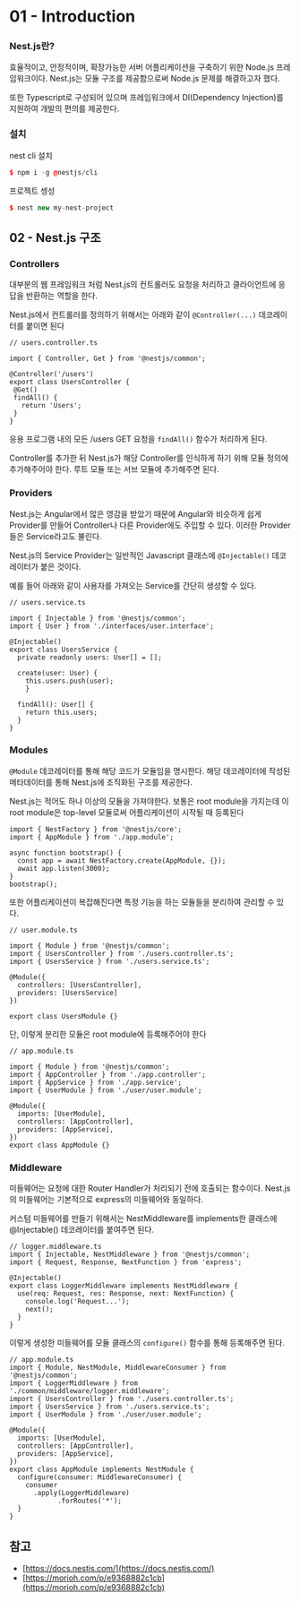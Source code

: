 # 01 - Introduction

### Nest.js란?

효율적이고, 안정적이며, 확장가능한 서버 어플리케이션을 구축하기 위한 Node.js 프레임워크이다. Nest.js는 모듈 구조를 제공함으로써 Node.js 문제를 해결하고자 했다. 

또한 Typescript로 구성되어 있으며 프레임워크에서 DI(Dependency Injection)를 지원하여 개발의 편의를 제공한다.

### 설치

nest cli 설치

```cpp
$ npm i -g @nestjs/cli
```

프로젝트 셍성

```cpp
$ nest new my-nest-project
```

## 02 - Nest.js 구조

### Controllers

대부분의 웹 프레임워크 처럼 Nest.js의 컨트롤러도 요청을 처리하고 클라이언트에 응답을 반환하는 역할을 한다.

Nest.js에서 컨트롤러를 정의하기 위해서는 아래와 같이 `@Controller(...)` 데코레이터를 붙이면 된다

```tsx
// users.controller.ts 

import { Controller, Get } from '@nestjs/common';

@Controller('/users')
export class UsersController {
 @Get()
 findAll() { 
   return 'Users';
 }
}
```

응용 프로그램 내의 모든 /users GET 요청을 `findAll()` 함수가 처리하게 된다.

Controller를 추가한 뒤 Nest.js가 해당 Controller를 인식하게 하기 위해 모듈 정의에 추가해주어야 한다. 루트 모듈 또는 서브 모듈에 추가해주면 된다. 

### Providers

Nest.js는 Angular에서 많은 영감을 받았기 때문에 Angular와 비슷하게 쉽게 Provider를 만들어 Controller나 다른 Provider에도 주입할 수 있다. 이러한 Provider들은 Service라고도 불린다. 

Nest.js의 Service Provider는 일반적인 Javascript 클래스에 `@Injectable()` 데코레이터가 붙은 것이다. 

예를 들어 아래와 같이 사용자를 가져오는 Service를 간단히 생성할 수 있다.

```tsx
// users.service.ts

import { Injectable } from '@nestjs/common';
import { User } from './interfaces/user.interface';

@Injectable()
export class UsersService {
  private readonly users: User[] = [];

  create(user: User) { 
    this.users.push(user);   
	}

  findAll(): User[] {
    return this.users;
  }
}
```

### Modules

`@Module` 데코레이터를 통해 해당 코드가 모듈임을 명시한다. 해당 데코레이터에 작성된 메타데이터를 통해 Nest.js에 조직화된 구조를 제공한다. 

Nest.js는 적어도 하나 이상의 모듈을 가져야한다. 보통은 root module을 가지는데 이 root module은 top-level 모듈로써 어플리케이션이 시작될 때 등록된다

```tsx
import { NestFactory } from '@nestjs/core';
import { AppModule } from './app.module';

async function bootstrap() {
  const app = await NestFactory.create(AppModule, {});
  await app.listen(3000);
}
bootstrap();
```

또한 어플리케이션이 복잡해진다면 특정 기능을 하는 모듈들을 분리하여 관리할 수 있다. 

```tsx
// user.module.ts

import { Module } from '@nestjs/common';
import { UsersController } from './users.controller.ts';
import { UsersService } from './users.service.ts';

@Module({
  controllers: [UsersController],
  providers: [UsersService]
})

export class UsersModule {}
```

단, 이렇게 분리한 모듈은 root module에 등록해주어야 한다 

```tsx
// app.module.ts

import { Module } from '@nestjs/common';
import { AppController } from './app.controller';
import { AppService } from './app.service';
import { UserModule } from './user/user.module';

@Module({
  imports: [UserModule],
  controllers: [AppController],
  providers: [AppService],
})
export class AppModule {}
```

### Middleware

미들웨어는 요청에 대한 Router Handler가 처리되기 전에 호출되는 함수이다. Nest.js의 미들웨어는 기본적으로 express의 미들웨어와 동일하다. 

커스텀 미들웨어를 만들기 위해서는 NestMiddleware를 implements한 클래스에 @Injectable() 데코레이터를 붙여주면 된다. 

```tsx
// logger.middleware.ts
import { Injectable, NestMiddleware } from '@nestjs/common';
import { Request, Response, NextFunction } from 'express';

@Injectable()
export class LoggerMiddleware implements NestMiddleware {
  use(req: Request, res: Response, next: NextFunction) {
    console.log('Request...');
    next();
  }
}
```

이렇게 생성한 미들웨어를 모듈 클래스의 `configure()` 함수를 통해 등록해주면 된다.

```tsx
// app.module.ts
import { Module, NestModule, MiddlewareConsumer } from '@nestjs/common';
import { LoggerMiddleware } from './common/middleware/logger.middleware';
import { UsersController } from './users.controller.ts';
import { UsersService } from './users.service.ts';
import { UserModule } from './user/user.module';

@Module({
  imports: [UserModule],
  controllers: [AppController],
  providers: [AppService],
})
export class AppModule implements NestModule {
  configure(consumer: MiddlewareConsumer) {
    consumer
      .apply(LoggerMiddleware)
			.forRoutes('*');
  }
}
```
## 참고

- [https://docs.nestjs.com/](https://docs.nestjs.com/)
- [https://morioh.com/p/e9368882c1cb](https://morioh.com/p/e9368882c1cb)
